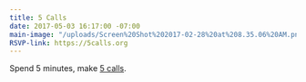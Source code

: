 ```yaml
---
title: 5 Calls
date: 2017-05-03 16:17:00 -07:00
main-image: "/uploads/Screen%20Shot%202017-02-28%20at%208.35.06%20AM.png"
RSVP-link: https://5calls.org
---
```


Spend 5 minutes, make [5 calls](https://5calls.org).